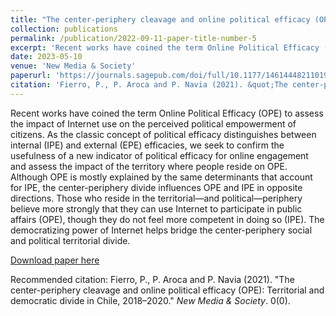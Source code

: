 ```yaml
---
title: "The center-periphery cleavage and online political efficacy (OPE): Territorial and democratic divide in Chile, 2018–2020"
collection: publications
permalink: /publication/2022-09-11-paper-title-number-5
excerpt: 'Recent works have coined the term Online Political Efficacy (OPE) to assess the impact of Internet use on the perceived political empowerment of citizens. As the classic concept of political efficacy distinguishes between internal (IPE) and external (EPE) efficacies, we seek to confirm the usefulness of a new indicator of political efficacy for online engagement and assess the impact of the territory where people reside on OPE. Although OPE is mostly explained by the same determinants that account for IPE, the center-periphery divide influences OPE and IPE in opposite directions. Those who reside in the territorial—and political—periphery believe more strongly that they can use Internet to participate in public affairs (OPE), though they do not feel more competent in doing so (IPE). The democratizing power of Internet helps bridge the center-periphery social and political territorial divide.'
date: 2023-05-10
venue: 'New Media & Society'
paperurl: 'https://journals.sagepub.com/doi/full/10.1177/14614448211019303?journalCode=nmsa'
citation: 'Fierro, P., P. Aroca and P. Navia (2021). &quot;The center-periphery cleavage and online political efficacy (OPE): Territorial and democratic divide in Chile, 2018–2020.&quot; <i>New Media & Society</i>. 0(0).'
---
```

Recent works have coined the term Online Political Efficacy (OPE) to assess the impact of Internet use on the perceived political empowerment of citizens. As the classic concept of political efficacy distinguishes between internal (IPE) and external (EPE) efficacies, we seek to confirm the usefulness of a new indicator of political efficacy for online engagement and assess the impact of the territory where people reside on OPE. Although OPE is mostly explained by the same determinants that account for IPE, the center-periphery divide influences OPE and IPE in opposite directions. Those who reside in the territorial—and political—periphery believe more strongly that they can use Internet to participate in public affairs (OPE), though they do not feel more competent in doing so (IPE). The democratizing power of Internet helps bridge the center-periphery social and political territorial divide.

[Download paper here](https://journals.sagepub.com/doi/full/10.1177/14614448211019303?journalCode=nmsa)

Recommended citation: Fierro, P., P. Aroca and P. Navia (2021). "The center-periphery cleavage and online political efficacy (OPE): Territorial and democratic divide in Chile, 2018–2020." <i>New Media & Society</i>. 0(0).

